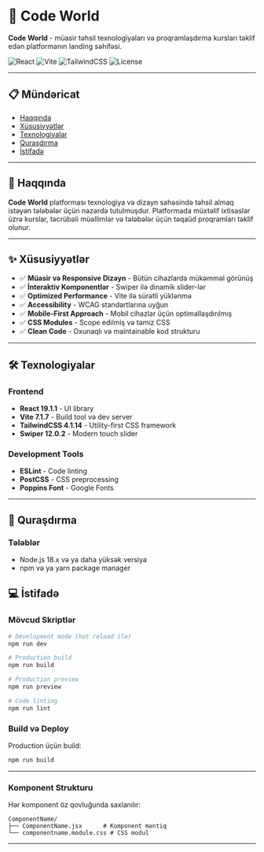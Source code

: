 # 🌟 Code World

**Code World** - müasir təhsil texnologiyaları və proqramlaşdırma kursları təklif edən platformanın landing səhifəsi.

![React](https://img.shields.io/badge/React-19.1.1-blue?logo=react)
![Vite](https://img.shields.io/badge/Vite-7.1.7-646CFF?logo=vite)
![TailwindCSS](https://img.shields.io/badge/TailwindCSS-4.1.14-38B2AC?logo=tailwind-css)
![License](https://img.shields.io/badge/License-MIT-green)

---

## 📋 Mündəricat

- [Haqqında](#-haqqında)
- [Xüsusiyyətlər](#-xüsusiyyətlər)
- [Texnologiyalar](#️-texnologiyalar)
- [Quraşdırma](#-quraşdırma)
- [İstifadə](#-istifadə)

---

## 📖 Haqqında

**Code World** platforması texnologiya və dizayn sahəsində təhsil almaq istəyən tələbələr üçün nəzərdə tutulmuşdur. Platformada müxtəlif ixtisaslar üzrə kurslar, təcrübəli müəllimlər və tələbələr üçün təqaüd proqramları təklif olunur.

---

## ✨ Xüsusiyyətlər

- ✅ **Müasir və Responsive Dizayn** - Bütün cihazlarda mükəmməl görünüş
- ✅ **İnteraktiv Komponentlər** - Swiper ilə dinamik slider-lər
- ✅ **Optimized Performance** - Vite ilə sürətli yüklənmə
- ✅ **Accessibility** - WCAG standartlarına uyğun
- ✅ **Mobile-First Approach** - Mobil cihazlar üçün optimallaşdırılmış
- ✅ **CSS Modules** - Scope edilmiş və təmiz CSS
- ✅ **Clean Code** - Oxunaqlı və maintainable kod strukturu

---

## 🛠️ Texnologiyalar

### Frontend

- **React 19.1.1** - UI library
- **Vite 7.1.7** - Build tool və dev server
- **TailwindCSS 4.1.14** - Utility-first CSS framework
- **Swiper 12.0.2** - Modern touch slider

### Development Tools

- **ESLint** - Code linting
- **PostCSS** - CSS preprocessing
- **Poppins Font** - Google Fonts

---

## 🚀 Quraşdırma

### Tələblər

- Node.js 18.x və ya daha yüksək versiya
- npm və ya yarn package manager

## 💻 İstifadə

### Mövcud Skriptlər

```bash
# Development mode (hot reload ilə)
npm run dev

# Production build
npm run build

# Production preview
npm run preview

# Code linting
npm run lint
```

### Build və Deploy

Production üçün build:

```bash
npm run build
```

---

### Komponent Strukturu

Hər komponent öz qovluğunda saxlanılır:

```
ComponentName/
├── ComponentName.jsx      # Komponent məntiq
└── componentname.module.css # CSS modul
```

---
